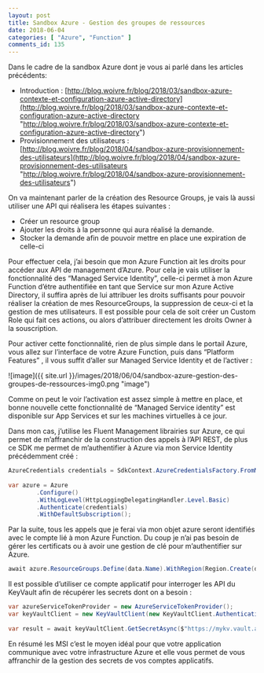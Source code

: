 ```yaml
---
layout: post
title: Sandbox Azure - Gestion des groupes de ressources
date: 2018-06-04
categories: [ "Azure", "Function" ]
comments_id: 135 
---
```


Dans le cadre de la sandbox Azure dont je vous ai parlé dans les articles précédents:

* Introduction : [http://blog.woivre.fr/blog/2018/03/sandbox-azure-contexte-et-configuration-azure-active-directory](http://blog.woivre.fr/blog/2018/03/sandbox-azure-contexte-et-configuration-azure-active-directory "http://blog.woivre.fr/blog/2018/03/sandbox-azure-contexte-et-configuration-azure-active-directory")
* Provisionnement des utilisateurs : [http://blog.woivre.fr/blog/2018/04/sandbox-azure-provisionnement-des-utilisateurs](http://blog.woivre.fr/blog/2018/04/sandbox-azure-provisionnement-des-utilisateurs "http://blog.woivre.fr/blog/2018/04/sandbox-azure-provisionnement-des-utilisateurs")

On va maintenant parler de la création des Resource Groups, je vais là aussi utiliser une API qui réalisera les étapes suivantes :

* Créer un resource group
* Ajouter les droits à la personne qui aura réalisé la demande.
* Stocker la demande afin de pouvoir mettre en place une expiration de celle-ci

Pour effectuer cela, j’ai besoin que mon Azure Function ait les droits pour accéder aux API de management d’Azure. Pour cela je vais utiliser la fonctionnalité des “Managed Service Identity”, celle-ci permet à mon Azure Function d’étre authentifiée en tant que Service sur mon Azure Active Directory, il suffira après de lui attribuer les droits suffisants pour pouvoir réaliser la création de mes ResourceGroups, la suppression de ceux-ci et la gestion de mes utilisateurs. Il est possible pour cela de soit créer un Custom Role qui fait ces actions, ou alors d’attribuer directement les droits Owner à la souscription.

Pour activer cette fonctionnalité, rien de plus simple dans le portail Azure, vous allez sur l’interface de votre Azure Function, puis dans “Platform Features” , il vous suffit d’aller sur Managed Service Identity et de l’activer :

![image]({{ site.url }}/images/2018/06/04/sandbox-azure-gestion-des-groupes-de-ressources-img0.png "image")

Comme on peut le voir l’activation est assez simple à mettre en place, et bonne nouvelle cette fonctionnalité de “Managed Service identity” est disponible sur App Services et sur les machines virtuelles à ce jour.

Dans mon cas, j’utilise les Fluent Management librairies sur Azure, ce qui permet de m’affranchir de la construction des appels à l’API REST, de plus ce SDK me permet de m’authentifier à Azure via mon Service Identity précédemment créé :

```csharp
AzureCredentials credentials = SdkContext.AzureCredentialsFactory.FromMSI(new MSILoginInformation(MSIResourceType.AppService), AzureEnvironment.AzureGlobalCloud);  
  
var azure = Azure  
        .Configure()  
        .WithLogLevel(HttpLoggingDelegatingHandler.Level.Basic)  
        .Authenticate(credentials)  
        .WithDefaultSubscription();
```

Par la suite, tous les appels que je ferai via mon objet azure seront identifiés avec le compte lié à mon Azure Function. Du coup je n’ai pas besoin de gérer les certificats ou à avoir une gestion de clé pour m’authentifier sur Azure.

```csharp
await azure.ResourceGroups.Define(data.Name).WithRegion(Region.Create(data.Location)).CreateAsync()
```
  
Il est possible d’utiliser ce compte applicatif pour interroger les API du KeyVault afin de récupérer les secrets dont on a besoin :

```csharp
var azureServiceTokenProvider = new AzureServiceTokenProvider();  
var keyVaultClient = new KeyVaultClient(new KeyVaultClient.AuthenticationCallback(azureServiceTokenProvider.KeyVaultTokenCallback));  
  
var result = await keyVaultClient.GetSecretAsync($"https://mykv.vault.azure.net/secrets/{secretKey}");
```
  
En résumé les MSI c’est le moyen idéal pour que votre application communique avec votre infrastructure Azure et elle vous permet de vous affranchir de la gestion des secrets de vos comptes applicatifs.
